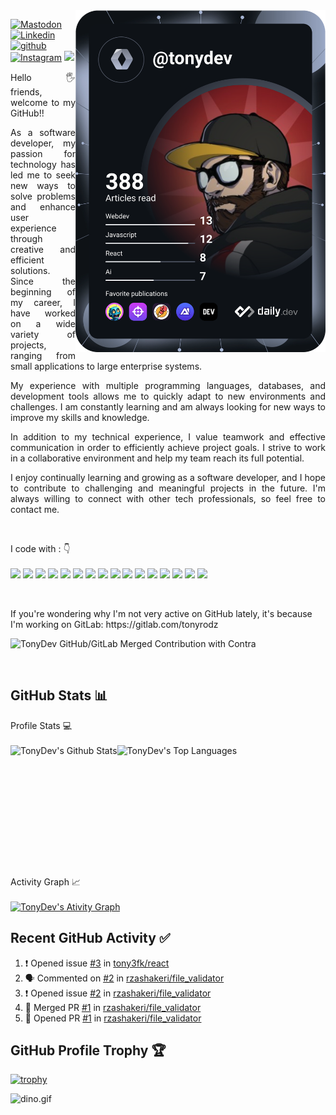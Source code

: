<img  src="https://github.com/tony3fk/tony3fk/blob/main/devcard.svg" width="400"  align="right" />
     
     
    
<div align="left">

[![Mastodon](https://img.shields.io/badge/@tonydev@fosstodon.org-%236364ff.svg?style=for-the-badge&logo=Mastodon&logoColor=white)](https://fosstodon.org/@tonydev)
[![Linkedin](https://img.shields.io/badge/tonydev-%230a66c2.svg?style=for-the-badge&logo=Linkedin&logoColor=white)](https://www.linkedin.com/in/tony-dev/)
[![github](https://img.shields.io/badge/tonydev-12100E.svg?style=for-the-badge&logo=github&logoColor=white)](https://github.com/tony3fk/)
[![Instagram](https://img.shields.io/badge/tonydev-%23E4405F.svg?style=for-the-badge&logo=Instagram&logoColor=white)](https://www.instagram.com/t0nydev_/)
![](https://komarev.com/ghpvc/?username=rzashakerie&label=PROFILE+VIEWS&style=for-the-badge&color=brightgreen)
 
</div>  
<p align="justify"> 
    Hello 🖐️ friends, welcome to my GitHub!!
</p>
<p align="justify"> 
     As a software developer, my passion for technology has led me to seek new ways to solve problems and enhance user experience through creative and efficient solutions. Since the beginning of my career, I have worked on a wide variety of projects, ranging from small applications to large enterprise systems.
</p>
<p align="justify"> 
     My experience with multiple programming languages, databases, and development tools allows me to quickly adapt to new environments and challenges. I am constantly learning and am always looking for new ways to improve my skills and knowledge.
</p>
<p align="justify"> 
     In addition to my technical experience, I value teamwork and effective communication in order to efficiently achieve project goals. I strive to work in a collaborative environment and help my team reach its full potential.
</p>
<p align="justify"> 
     I enjoy continually learning and growing as a software developer, and I hope to contribute to challenging and meaningful projects in the future. I'm always willing to connect with other tech professionals, so feel free to contact me.    
</p>

<br/>
<p align="left">
I code with :  👇
  <br/><br/>
  <img src="https://img.shields.io/badge/Typescript-%232f74c0?style=for-the-badge&logo=typescript&logoColor=white"/>
  <img src="https://img.shields.io/badge/React-%23FFFFFF?style=for-the-badge&logo=react&logoColor=%235ed3f3"/> 
  <img src="https://img.shields.io/badge/JavaScript-F7DF1E?style=for-the-badge&logo=javascript&logoColor=white"/> 
  <img src="https://img.shields.io/badge/angular-ea0707?style=for-the-badge&logo=angular&logoColor=white"/> 
  <img src="https://img.shields.io/badge/HTML5-E34F26?style=for-the-badge&logo=html5&logoColor=white"/> 
  <img src="https://img.shields.io/badge/CSS-3492cb?&style=for-the-badge&logo=css3&logoColor=white"/> 
  <img src="https://img.shields.io/badge/node.js-89bb3c?style=for-the-badge&logo=node.js&logoColor=white"/> 
  <img src="https://img.shields.io/badge/React%20Native-%23FFFFFF?style=for-the-badge&logo=react&logoColor=%235ed3f3"/> 
  <img src="https://img.shields.io/badge/svelte-f23900?style=for-the-badge&logo=svelte&logoColor=white"/>
  <img src="https://img.shields.io/badge/Python-eac210?style=for-the-badge&logo=python&logoColor=white"/> 
  <img src="https://img.shields.io/badge/php-4b568c?style=for-the-badge&logo=php&logoColor=white"/> 
  <img src="https://img.shields.io/badge/MongoDB-47A248?style=for-the-badge&logo=mongodb&logoColor=white"/>
  <img src="https://img.shields.io/badge/MySQL-4479A1?style=for-the-badge&logo=mysql&logoColor=white"/>
  <img src="https://img.shields.io/badge/solidity-a2a2a2?style=for-the-badge&logo=solidity&logoColor=white"/>
  <img src="https://img.shields.io/badge/ruby-ea0707?style=for-the-badge&logo=ruby&logoColor=white"/> 
  <img src="https://img.shields.io/badge/rails-%23FFFFFF?style=for-the-badge&logo=rubyonrails&logoColor=ea0707"/> 
</p>
&nbsp;
       
<p>If you're wondering why I'm not very active on GitHub lately, it's because I'm working on GitLab: https://gitlab.com/tonyrodz</p>

![TonyDev GitHub/GitLab Merged Contribution with Contra](https://image.thum.io/get/width/1200/fullpage/maxAge/24/wait/2/https://contra-psi.vercel.app/?githubUsername=tony3fk&gitlabUsername=tonyrodz)


&nbsp;
&nbsp;
## GitHub Stats 📊 
<summary>Profile Stats 💻</summary>
<br/>
<div style="display:flex"> 
    <img alt="TonyDev's Github Stats" src="https://github-readme-stats.vercel.app/api/?username=tony3fk&show_icons=true&count_private=true&theme=default&hide_border=true&bg_color=fff&title_color=00E676&icon_color=00E676" height="192px"/>
    <img alt="TonyDev's Top Languages" src="https://github-readme-stats.vercel.app/api/top-langs/?username=tony3fk&langs_count=16&layout=compact&theme=default&hide_border=true&bg_color=fff&title_color=000&icon_color=000&hide=Jupyter%20Notebook" height="192px"/>
</div>
<br/>

<div>
  <summary>Activity Graph 📈</summary>
  <br/>     
  <a href="https://github-readme-activity-graph.cyclic.app/graph?username=tony3fk&theme=monokai">
     <img alt="TonyDev's Ativity Graph" src="https://github-readme-activity-graph.cyclic.app/graph?username=tony3fk&theme=monokai" height="192px"/>
  </a>
</div>


## Recent GitHub Activity ✅
<!--START_SECTION:activity-->
1. ❗️ Opened issue [#3](https://github.com/tony3fk/react/issues/3) in [tony3fk/react](https://github.com/tony3fk/react)
2. 🗣 Commented on [#2](https://github.com/rzashakeri/file_validator/issues/2) in [rzashakeri/file_validator](https://github.com/rzashakeri/file_validator)
3. ❗️ Opened issue [#2](https://github.com/rzashakeri/file_validator/issues/2) in [rzashakeri/file_validator](https://github.com/rzashakeri/file_validator)
4. 🎉 Merged PR [#1](https://github.com/rzashakeri/file_validator/pull/1) in [rzashakeri/file_validator](https://github.com/rzashakeri/file_validator)
5. 💪 Opened PR [#1](https://github.com/rzashakeri/file_validator/pull/1) in [rzashakeri/file_validator](https://github.com/rzashakeri/file_validator)
<!--END_SECTION:activity-->

## GitHub Profile Trophy 🏆
[![trophy](https://github-profile-trophy.vercel.app/?username=tony3fk&row=1&margin-w=15)](https://github.com/ryo-ma/github-profile-trophy)

<img data-target="animated-image.replacedImage" alt="dino.gif" class="AnimatedImagePlayer-animatedImage" src="https://github.com/saadeghi/saadeghi/raw/master/dino.gif" style="display: block; opacity: 1;">
